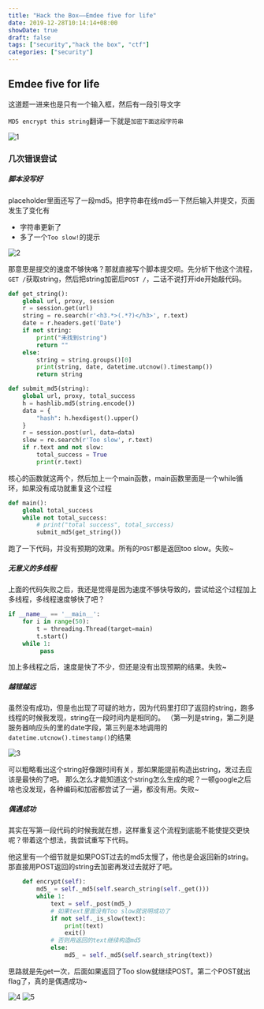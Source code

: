 ```yaml
---
title: "Hack the Box——Emdee five for life"
date: 2019-12-28T10:14:14+08:00
showDate: true
draft: false
tags: ["security","hack the box", "ctf"]
categories: ["security"]
---
```


## Emdee five for life

这道题一进来也是只有一个输入框，然后有一段引导文字

`MD5 encrypt this string`翻译一下就是`加密下面这段字符串`

![1](1.png)


### 几次错误尝试


##### 脚本没写好

placeholder里面还写了一段md5。把字符串在线md5一下然后输入并提交，页面发生了变化有

* 字符串更新了
* 多了一个`Too slow!`的提示

![2](2.png)

那意思是提交的速度不够快咯？那就直接写个脚本提交呗。先分析下他这个流程，`GET /`获取string，然后把string加密后`POST /`，二话不说打开ide开始敲代码。

```python
def get_string():
    global url, proxy, session
    r = session.get(url)
    string = re.search(r'<h3.*>(.*?)</h3>', r.text)
    date = r.headers.get('Date')
    if not string:
        print("未找到string")
        return ""
    else:
        string = string.groups()[0]
        print(string, date, datetime.utcnow().timestamp())
        return string

def submit_md5(string):
    global url, proxy, total_success
    h = hashlib.md5(string.encode())
    data = {
        "hash": h.hexdigest().upper()
    }
    r = session.post(url, data=data)
    slow = re.search(r'Too slow', r.text)
    if r.text and not slow:
        total_success = True
        print(r.text)
```

核心的函数就这两个，然后加上一个main函数，main函数里面是一个while循环，如果没有成功就重复这个过程

```python
def main():
    global total_success
    while not total_success:
        # print("total success", total_success)
        submit_md5(get_string())
```

跑了一下代码，并没有预期的效果。所有的`POST`都是返回too slow。失败~


##### 无意义的多线程

上面的代码失败之后，我还是觉得是因为速度不够快导致的，尝试给这个过程加上多线程，多线程速度够快了吧？

```python
if __name__ == '__main__':
    for i in range(50):
        t = threading.Thread(target=main)
        t.start()
    while 1:
         pass
```

加上多线程之后，速度是快了不少，但还是没有出现预期的结果。失败~


##### 越错越远

虽然没有成功，但是也出现了可疑的地方，因为代码里打印了返回的string，跑多线程的时候我发现，string在一段时间内是相同的。
（第一列是string，第二列是服务器响应头的里的date字段，第三列是本地调用的`datetime.utcnow().timestamp()`的结果

![3](3.png)

可以粗略看出这个string好像跟时间有关，那如果能提前构造出string，发过去应该是最快的了吧。
那么怎么才能知道这个string怎么生成的呢？一顿google之后啥也没发现，各种编码和加密都尝试了一遍，都没有用。失败~

##### 偶遇成功

其实在写第一段代码的时候我就在想，这样重复这个流程到底能不能使提交更快呢？带着这个想法，我尝试重写下代码。

他这里有一个细节就是如果POST过去的md5太慢了，他也是会返回新的string。那直接用POST返回的string去加密再发过去就好了吧。

```python
    def encrypt(self):
        md5_ = self._md5(self.search_string(self._get()))
        while 1:
            text = self._post(md5_)
            # 如果text里面没有Too slow就说明成功了
            if not self._is_slow(text):
                print(text)
                exit()
            # 否则用返回的text继续构造md5
            else:
                md5_ = self._md5(self.search_string(text))
```

思路就是先get一次，后面如果返回了Too slow就继续POST。第二个POST就出flag了，真的是偶遇成功~


![4](4.png)
![5](5.png)

